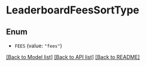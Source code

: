 # LeaderboardFeesSortType

## Enum


* `FEES` (value: `"fees"`)


[[Back to Model list]](../README.md#documentation-for-models) [[Back to API list]](../README.md#documentation-for-api-endpoints) [[Back to README]](../README.md)


